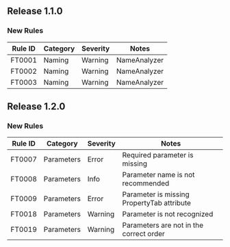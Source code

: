 ## Release 1.1.0

### New Rules

 Rule ID | Category | Severity | Notes          
---------|----------|----------|----------------
 FT0001  | Naming   | Warning  | NameAnalyzer 
 FT0002  | Naming   | Warning  | NameAnalyzer 
 FT0003  | Naming   | Warning  | NameAnalyzer 

## Release 1.2.0

### New Rules

Rule ID | Category      | Severity | Notes          
--------|---------------|----------|----------------
FT0007  | Parameters    | Error    | Required parameter is missing
FT0008  | Parameters    | Info     | Parameter name is not recommended
FT0009  | Parameters    | Error    | Parameter is missing PropertyTab attribute
FT0018  | Parameters    | Warning  | Parameter is not recognized
FT0019  | Parameters    | Warning  | Parameters are not in the correct order
